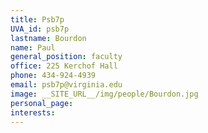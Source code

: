 ```yaml
---
title: Psb7p
UVA_id: psb7p
lastname: Bourdon
name: Paul
general_position: faculty
office: 225 Kerchof Hall
phone: 434-924-4939
email: psb7p@virginia.edu
image: __SITE_URL__/img/people/Bourdon.jpg
personal_page: 
interests: 
---
```



